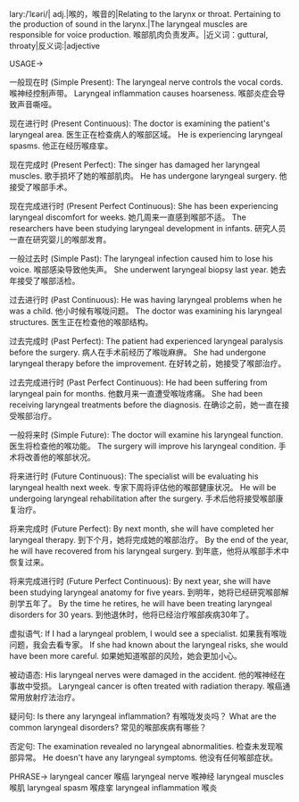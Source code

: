 lary:/ˈlɛəri/| adj.|喉的，喉音的|Relating to the larynx or throat.  Pertaining to the production of sound in the larynx.|The laryngeal muscles are responsible for voice production. 喉部肌肉负责发声。|近义词：guttural, throaty|反义词:|adjective


USAGE->

一般现在时 (Simple Present):
The laryngeal nerve controls the vocal cords.  喉神经控制声带。
Laryngeal inflammation causes hoarseness. 喉部炎症会导致声音嘶哑。

现在进行时 (Present Continuous):
The doctor is examining the patient's laryngeal area. 医生正在检查病人的喉部区域。
He is experiencing laryngeal spasms. 他正在经历喉痉挛。

现在完成时 (Present Perfect):
The singer has damaged her laryngeal muscles. 歌手损坏了她的喉部肌肉。
He has undergone laryngeal surgery. 他接受了喉部手术。


现在完成进行时 (Present Perfect Continuous):
She has been experiencing laryngeal discomfort for weeks. 她几周来一直感到喉部不适。
The researchers have been studying laryngeal development in infants. 研究人员一直在研究婴儿的喉部发育。


一般过去时 (Simple Past):
The laryngeal infection caused him to lose his voice. 喉部感染导致他失声。
She underwent laryngeal biopsy last year. 她去年接受了喉部活检。


过去进行时 (Past Continuous):
He was having laryngeal problems when he was a child. 他小时候有喉咙问题。
The doctor was examining his laryngeal structures. 医生正在检查他的喉部结构。


过去完成时 (Past Perfect):
The patient had experienced laryngeal paralysis before the surgery. 病人在手术前经历了喉咙麻痹。
She had undergone laryngeal therapy before the improvement. 在好转之前，她接受了喉部治疗。


过去完成进行时 (Past Perfect Continuous):
He had been suffering from laryngeal pain for months. 他数月来一直遭受喉咙疼痛。
She had been receiving laryngeal treatments before the diagnosis. 在确诊之前，她一直在接受喉部治疗。


一般将来时 (Simple Future):
The doctor will examine his laryngeal function. 医生将检查他的喉功能。
The surgery will improve his laryngeal condition. 手术将改善他的喉部状况。


将来进行时 (Future Continuous):
The specialist will be evaluating his laryngeal health next week.  专家下周将评估他的喉部健康状况。
He will be undergoing laryngeal rehabilitation after the surgery. 手术后他将接受喉部康复治疗。


将来完成时 (Future Perfect):
By next month, she will have completed her laryngeal therapy. 到下个月，她将完成她的喉部治疗。
By the end of the year, he will have recovered from his laryngeal surgery. 到年底，他将从喉部手术中恢复过来。


将来完成进行时 (Future Perfect Continuous):
By next year, she will have been studying laryngeal anatomy for five years. 到明年，她将已经研究喉部解剖学五年了。
By the time he retires, he will have been treating laryngeal disorders for 30 years. 到他退休时，他将已经治疗喉部疾病30年了。

虚拟语气:
If I had a laryngeal problem, I would see a specialist. 如果我有喉咙问题，我会去看专家。
If she had known about the laryngeal risks, she would have been more careful. 如果她知道喉部的风险，她会更加小心。

被动语态:
His laryngeal nerves were damaged in the accident. 他的喉神经在事故中受损。
Laryngeal cancer is often treated with radiation therapy. 喉癌通常用放射疗法治疗。

疑问句:
Is there any laryngeal inflammation? 有喉咙发炎吗？
What are the common laryngeal disorders? 常见的喉部疾病有哪些？

否定句:
The examination revealed no laryngeal abnormalities. 检查未发现喉部异常。
He doesn't have any laryngeal symptoms. 他没有任何喉部症状。




PHRASE->
laryngeal cancer 喉癌
laryngeal nerve 喉神经
laryngeal muscles 喉肌
laryngeal spasm 喉痉挛
laryngeal inflammation 喉炎
